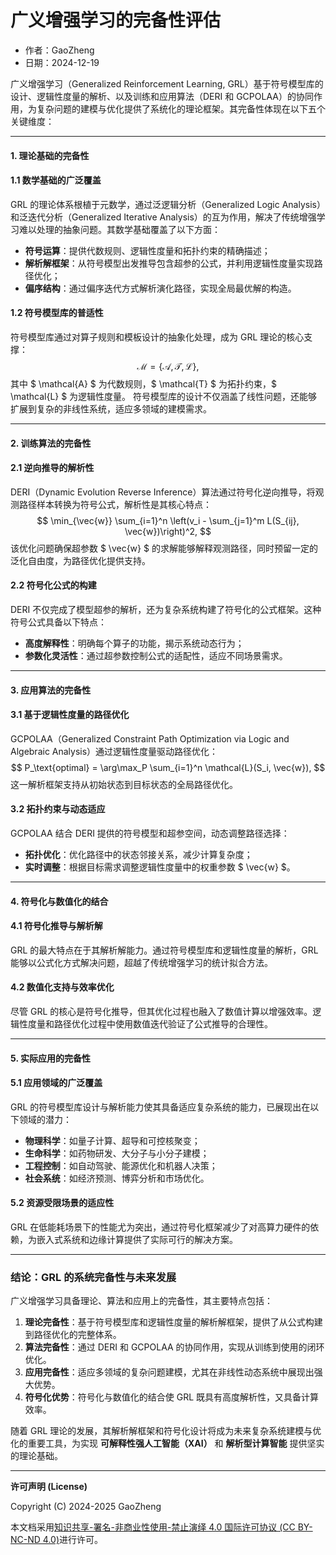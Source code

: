# **广义增强学习的完备性评估**

- 作者：GaoZheng
- 日期：2024-12-19

广义增强学习（Generalized Reinforcement Learning, GRL）基于符号模型库的设计、逻辑性度量的解析、以及训练和应用算法（DERI 和 GCPOLAA）的协同作用，为复杂问题的建模与优化提供了系统化的理论框架。其完备性体现在以下五个关键维度：

---

#### **1. 理论基础的完备性**

#### **1.1 数学基础的广泛覆盖**
GRL 的理论体系根植于元数学，通过泛逻辑分析（Generalized Logic Analysis）和泛迭代分析（Generalized Iterative Analysis）的互为作用，解决了传统增强学习难以处理的抽象问题。其数学基础覆盖了以下方面：
- **符号运算**：提供代数规则、逻辑性度量和拓扑约束的精确描述；
- **解析解框架**：从符号模型出发推导包含超参的公式，并利用逻辑性度量实现路径优化；
- **偏序结构**：通过偏序迭代方式解析演化路径，实现全局最优解的构造。

#### **1.2 符号模型库的普适性**
符号模型库通过对算子规则和模板设计的抽象化处理，成为 GRL 理论的核心支撑：
$$
\mathcal{M} = \{\mathcal{A}, \mathcal{T}, \mathcal{L}\},
$$
其中 $ \mathcal{A} $ 为代数规则，$ \mathcal{T} $ 为拓扑约束，$ \mathcal{L} $ 为逻辑性度量。
符号模型库的设计不仅涵盖了线性问题，还能够扩展到复杂的非线性系统，适应多领域的建模需求。

---

#### **2. 训练算法的完备性**

#### **2.1 逆向推导的解析性**
DERI（Dynamic Evolution Reverse Inference）算法通过符号化逆向推导，将观测路径样本转换为符号公式，解析性是其核心特点：
$$
\min_{\vec{w}} \sum_{i=1}^n \left(v_i - \sum_{j=1}^m L(S_{ij}, \vec{w})\right)^2,
$$
该优化问题确保超参数 $ \vec{w} $ 的求解能够解释观测路径，同时预留一定的泛化自由度，为路径优化提供支持。

#### **2.2 符号化公式的构建**
DERI 不仅完成了模型超参的解析，还为复杂系统构建了符号化的公式框架。这种符号公式具备以下特点：
- **高度解释性**：明确每个算子的功能，揭示系统动态行为；
- **参数化灵活性**：通过超参数控制公式的适配性，适应不同场景需求。

---

#### **3. 应用算法的完备性**

#### **3.1 基于逻辑性度量的路径优化**
GCPOLAA（Generalized Constraint Path Optimization via Logic and Algebraic Analysis）通过逻辑性度量驱动路径优化：
$$
P_\text{optimal} = \arg\max_P \sum_{i=1}^n \mathcal{L}(S_i, \vec{w}),
$$
这一解析框架支持从初始状态到目标状态的全局路径优化。

#### **3.2 拓扑约束与动态适应**
GCPOLAA 结合 DERI 提供的符号模型和超参空间，动态调整路径选择：
- **拓扑优化**：优化路径中的状态邻接关系，减少计算复杂度；
- **实时调整**：根据目标需求调整逻辑性度量中的权重参数 $ \vec{w} $。

---

#### **4. 符号化与数值化的结合**

#### **4.1 符号化推导与解析解**
GRL 的最大特点在于其解析解能力。通过符号模型库和逻辑性度量的解析，GRL 能够以公式化方式解决问题，超越了传统增强学习的统计拟合方法。

#### **4.2 数值化支持与效率优化**
尽管 GRL 的核心是符号化推导，但其优化过程也融入了数值计算以增强效率。逻辑性度量和路径优化过程中使用数值迭代验证了公式推导的合理性。

---

#### **5. 实际应用的完备性**

#### **5.1 应用领域的广泛覆盖**
GRL 的符号模型库设计与解析能力使其具备适应复杂系统的能力，已展现出在以下领域的潜力：
- **物理科学**：如量子计算、超导和可控核聚变；
- **生命科学**：如药物研发、大分子与小分子建模；
- **工程控制**：如自动驾驶、能源优化和机器人决策；
- **社会系统**：如经济预测、博弈分析和市场优化。

#### **5.2 资源受限场景的适应性**
GRL 在低能耗场景下的性能尤为突出，通过符号化框架减少了对高算力硬件的依赖，为嵌入式系统和边缘计算提供了实际可行的解决方案。

---

### **结论：GRL 的系统完备性与未来发展**

广义增强学习具备理论、算法和应用上的完备性，其主要特点包括：
1. **理论完备性**：基于符号模型库和逻辑性度量的解析解框架，提供了从公式构建到路径优化的完整体系。
2. **算法完备性**：通过 DERI 和 GCPOLAA 的协同作用，实现从训练到使用的闭环优化。
3. **应用完备性**：适应多领域的复杂问题建模，尤其在非线性动态系统中展现出强大优势。
4. **符号化优势**：符号化与数值化的结合使 GRL 既具有高度解析性，又具备计算效率。

随着 GRL 理论的发展，其解析解框架和符号化设计将成为未来复杂系统建模与优化的重要工具，为实现 **可解释性强人工智能（XAI）** 和 **解析型计算智能** 提供坚实的理论基础。

---

**许可声明 (License)**

Copyright (C) 2024-2025 GaoZheng 

本文档采用[知识共享-署名-非商业性使用-禁止演绎 4.0 国际许可协议 (CC BY-NC-ND 4.0)](https://creativecommons.org/licenses/by-nc-nd/4.0/deed.zh-Hans)进行许可。

